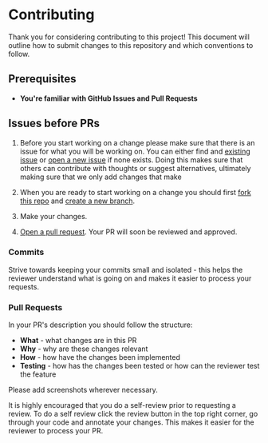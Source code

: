 # Contributing

Thank you for considering contributing to this project! This document will outline how to submit changes to this repository and which conventions to follow.

## Prerequisites

- **You're familiar with GitHub Issues and Pull Requests**

## Issues before PRs

1. Before you start working on a change please make sure that there is an issue for what you will be working on. You can either find and [existing issue](https://github.com/LunarMarathon/graphTo2d/issues) or [open a new issue](https://github.com/LunarMarathon/graphTo2d/issues/new) if none exists. Doing this makes sure that others can contribute with thoughts or suggest alternatives, ultimately making sure that we only add changes that make

2. When you are ready to start working on a change you should first [fork this repo](https://help.github.com/en/github/getting-started-with-github/fork-a-repo) and [create a new branch](https://help.github.com/en/github/collaborating-with-issues-and-pull-requests/creating-and-deleting-branches-within-your-repository).
3. Make your changes.
4. [Open a pull request](https://help.github.com/en/github/collaborating-with-issues-and-pull-requests/creating-a-pull-request-from-a-fork). Your PR will soon be reviewed and approved.

### Commits

Strive towards keeping your commits small and isolated - this helps the reviewer understand what is going on and makes it easier to process your requests.

### Pull Requests

In your PR's description you should follow the structure:

- **What** - what changes are in this PR
- **Why** - why are these changes relevant
- **How** - how have the changes been implemented
- **Testing** - how has the changes been tested or how can the reviewer test the feature

Please add screenshots wherever necessary.

It is highly encouraged that you do a self-review prior to requesting a review. To do a self review click the review button in the top right corner, go through your code and annotate your changes. This makes it easier for the reviewer to process your PR.